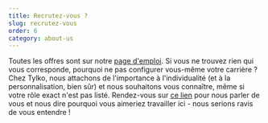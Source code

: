 ```yaml
---
title: Recrutez-vous ?
slug: recrutez-vous
order: 6
category: about-us
---
```


Toutes les offres sont sur notre [page d'emploi](https://tylko.recruitee.com/). Si vous ne trouvez rien qui vous corresponde, pourquoi ne pas configurer vous-même votre carrière ? Chez Tylko, nous attachons de l'importance à l'individualité (et à la personnalisation, bien sûr) et nous souhaitons vous connaître, même si votre rôle exact n'est pas listé. Rendez-vous sur [ce lien](https://tylko.recruitee.com/o/configure-your-career-with-tylko) pour nous parler de vous et nous dire pourquoi vous aimeriez travailler ici - nous serions ravis de vous entendre !
